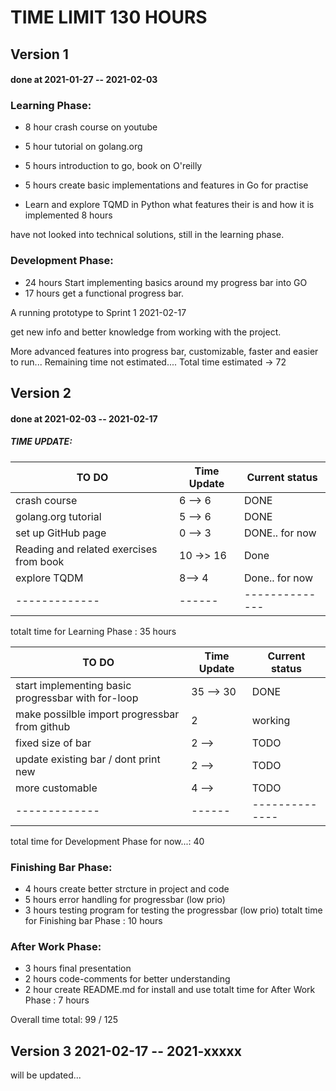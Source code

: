 # TIME LIMIT 130 HOURS

## Version 1 
#### done at 2021-01-27 -- 2021-02-03

### Learning Phase:
+ 8 hour crash course on youtube
+ 5 hour tutorial on golang.org
+ 5 hours introduction to go, book on O'reilly
+ 5 hours create basic implementations and features in Go for practise

+ Learn and explore TQMD in Python what features their is and how it is implemented 8 hours

have not looked into technical solutions, still in the learning phase.

### Development Phase:
+ 24 hours Start implementing basics around my progress bar into GO 
+ 17 hours get a functional progress bar. 

A running prototype to Sprint 1 2021-02-17

get new info and better knowledge from working with the project.

More advanced features into progress bar, customizable, faster 
and easier to run...
Remaining time not estimated....
Total time estimated -> 72

## Version 2
#### done at 2021-02-03 -- 2021-02-17
##### TIME UPDATE:
| TO DO | Time Update | Current status|
| ------ | ----------- | ----------- |
| crash course | 6 --> 6 | DONE |
| golang.org tutorial | 5 --> 6 | DONE |
| set up GitHub page | 0 --> 3 | DONE.. for now |
| Reading and related exercises from book | 10 ->> 16 | Done |
| explore TQDM | 8--> 4 | Done.. for now |
| -------------| ------ | -------------- |
 totalt time for Learning Phase : 35 hours

| TO DO | Time Update | Current status|
| ------ | ----------- | ----------- |
| start implementing basic progressbar with for-loop | 35 --> 30 | DONE |
| make possilble import progressbar from github | 2 | working|
| fixed size of bar | 2 --> | TODO |
| update existing bar / dont print new | 2 --> | TODO |
| more customable | 4 --> | TODO |
| -------------| ------ | -------------- |
total time for Development Phase for now...: 40

### Finishing Bar Phase:
+ 4 hours create better strcture in project and code
+ 5 hours error handling for progressbar (low prio)
+ 3 hours testing program for testing the progressbar (low prio)
totalt time for Finishing bar Phase : 10 hours
### After Work Phase:
+ 3 hours final presentation 
+ 2 hours code-comments for better understanding
+ 2 hour create README.md for install and use
totalt time for After Work Phase : 7 hours

Overall time total: 99 / 125

## Version 3 2021-02-17 -- 2021-xxxxx
will be updated...



 




